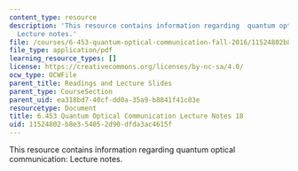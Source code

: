 ```yaml
---
content_type: resource
description: 'This resource contains information regarding  quantum optical communication:
  Lecture notes.'
file: /courses/6-453-quantum-optical-communication-fall-2016/11524802b8e354052d90dfda3ac4615f_MIT6_453F16_Lect18.pdf
file_type: application/pdf
learning_resource_types: []
license: https://creativecommons.org/licenses/by-nc-sa/4.0/
ocw_type: OCWFile
parent_title: Readings and Lecture Slides
parent_type: CourseSection
parent_uid: ea318bd7-40cf-dd0a-35a9-b8841f41c03e
resourcetype: Document
title: 6.453 Quantum Optical Communication Lecture Notes 18
uid: 11524802-b8e3-5405-2d90-dfda3ac4615f
---
```

This resource contains information regarding  quantum optical communication: Lecture notes.